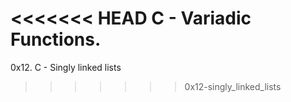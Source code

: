 <<<<<<< HEAD
C - Variadic Functions.
=======
0x12. C - Singly linked lists
>>>>>>> 0x12-singly_linked_lists
